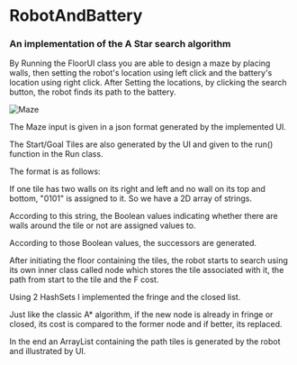 # RobotAndBattery
### An implementation of the A Star search algorithm

By Running the FloorUI class you are able to design a maze by placing walls, then setting the robot's location using left click and the battery's location using right click.
After Setting the locations, by clicking the search button, the robot finds its path to the battery.

![Maze](https://user-images.githubusercontent.com/46050829/106644445-5cbd1380-65a0-11eb-9448-d04a0b5833dd.png)

The Maze input is given in a json format generated by the implemented UI.

The Start/Goal Tiles are also generated by the UI and given to the run() function in the Run class.

The format is as follows:

If one tile has two walls on its right and left and no wall on its top and bottom, "0101" is assigned to it. So we have a 2D array of strings.

According to this string, the Boolean values indicating whether there are walls around the tile or not are assigned values to.

According to those Boolean values, the successors are generated.


After initiating the floor containing the tiles, the robot starts to search using its own inner class called node which stores the tile associated with it, the path from start to the tile and the F cost.

Using 2 HashSets I implemented the fringe and the closed list.

Just like the classic A* algorithm, if the new node is already in fringe or closed, its cost is compared to the former node and if better, its replaced.

In the end an ArrayList containing the path tiles is generated by the robot and illustrated by UI.
